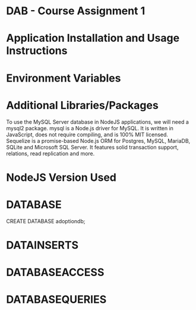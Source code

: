 # DAB - Course Assignment 1
# Application Installation and Usage Instructions


# Environment Variables


# Additional Libraries/Packages

To use the MySQL Server database in NodeJS applications, we will need a mysql2 package.
mysql is a Node.js driver for MySQL. It is written in JavaScript, does not require compiling, and is 100% MIT licensed.
Sequelize is a promise-based Node.js ORM for Postgres, MySQL, MariaDB, SQLite and Microsoft SQL Server. It features solid transaction support, relations, read replication and more.


# NodeJS Version Used


# DATABASE

CREATE DATABASE adoptiondb;


# DATAINSERTS


# DATABASEACCESS


# DATABASEQUERIES
